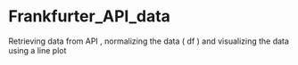 # Frankfurter_API_data
Retrieving data from API , normalizing the data ( df ) and visualizing the data using a line plot
